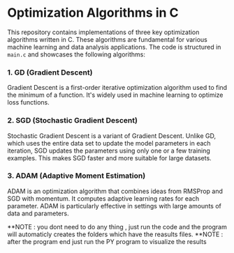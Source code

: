 # Optimization Algorithms in C

This repository contains implementations of three key optimization algorithms written in C. These algorithms are fundamental for various machine learning and data analysis applications. The code is structured in `main.c` and showcases the following algorithms:

### 1. GD (Gradient Descent)
Gradient Descent is a first-order iterative optimization algorithm used to find the minimum of a function. It's widely used in machine learning to optimize loss functions.

### 2. SGD (Stochastic Gradient Descent)
Stochastic Gradient Descent is a variant of Gradient Descent. Unlike GD, which uses the entire data set to update the model parameters in each iteration, SGD updates the parameters using only one or a few training examples. This makes SGD faster and more suitable for large datasets.

### 3. ADAM (Adaptive Moment Estimation)
ADAM is an optimization algorithm that combines ideas from RMSProp and SGD with momentum. It computes adaptive learning rates for each parameter. ADAM is particularly effective in settings with large amounts of data and parameters.

**NOTE : you dont need to do any thing , just run the code and the program will automaticly creates the folders which have the reasults files.
**NOTE : after the program end just run the PY program to visualize the results
